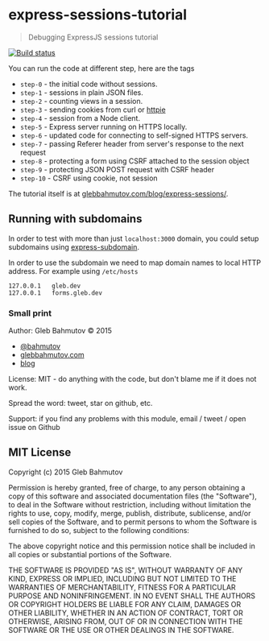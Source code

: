 # express-sessions-tutorial

> Debugging ExpressJS sessions tutorial

[![Build status][ci-image]][ci-url]

You can run the code at different step, here are the tags

* `step-0` - the initial code without sessions.
* `step-1` - sessions in plain JSON files.
* `step-2` - counting views in a session.
* `step-3` - sending cookies from curl or [httpie](https://github.com/jkbrzt/httpie)
* `step-4` - session from a Node client.
* `step-5` - Express server running on HTTPS locally.
* `step-6` - updated code for connecting to self-signed HTTPS servers.
* `step-7` - passing Referer header from server's response to the next request
* `step-8` - protecting a form using CSRF attached to the session object
* `step-9` - protecting JSON POST request with CSRF header
* `step-10` - CSRF using cookie, not session

The tutorial itself is at [glebbahmutov.com/blog/express-sessions/](http://glebbahmutov.com/blog/express-sessions/).

## Running with subdomains

In order to test with more than just `localhost:3000` domain, you could
setup subdomains using [express-subdomain](https://www.npmjs.com/package/express-subdomain).

In order to use the subdomain we need to map domain names to local HTTP
address. For example using `/etc/hosts`

```
127.0.0.1   gleb.dev
127.0.0.1   forms.gleb.dev
```



### Small print

Author: Gleb Bahmutov &copy; 2015

* [@bahmutov](https://twitter.com/bahmutov)
* [glebbahmutov.com](http://glebbahmutov.com)
* [blog](http://glebbahmutov.com/blog/)

License: MIT - do anything with the code, but don't blame me if it does not work.

Spread the word: tweet, star on github, etc.

Support: if you find any problems with this module, email / tweet / open issue on Github

## MIT License

Copyright (c) 2015 Gleb Bahmutov

Permission is hereby granted, free of charge, to any person
obtaining a copy of this software and associated documentation
files (the "Software"), to deal in the Software without
restriction, including without limitation the rights to use,
copy, modify, merge, publish, distribute, sublicense, and/or sell
copies of the Software, and to permit persons to whom the
Software is furnished to do so, subject to the following
conditions:

The above copyright notice and this permission notice shall be
included in all copies or substantial portions of the Software.

THE SOFTWARE IS PROVIDED "AS IS", WITHOUT WARRANTY OF ANY KIND,
EXPRESS OR IMPLIED, INCLUDING BUT NOT LIMITED TO THE WARRANTIES
OF MERCHANTABILITY, FITNESS FOR A PARTICULAR PURPOSE AND
NONINFRINGEMENT. IN NO EVENT SHALL THE AUTHORS OR COPYRIGHT
HOLDERS BE LIABLE FOR ANY CLAIM, DAMAGES OR OTHER LIABILITY,
WHETHER IN AN ACTION OF CONTRACT, TORT OR OTHERWISE, ARISING
FROM, OUT OF OR IN CONNECTION WITH THE SOFTWARE OR THE USE OR
OTHER DEALINGS IN THE SOFTWARE.

[ci-image]: https://travis-ci.org/bahmutov/express-sessions-tutorial.svg?branch=master
[ci-url]: https://travis-ci.org/bahmutov/express-sessions-tutorial
